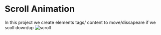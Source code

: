 # Scroll Animation

In this project we create elements tags/ content to move/dissapeare if we scoll down/up
![scroll](https://user-images.githubusercontent.com/114183358/214868161-ed7be020-fc4b-42df-a987-17595c203da8.png)
